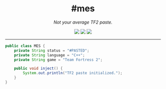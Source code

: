 <h1 align="center">#mes</h1>
<p align="center">
  <i>Not your average TF2 paste.</i>
</p>

<p align="center">
  <img src="https://img.shields.io/badge/Status-Pasted-red?style=for-the-badge&logo=ghost"/>
  <img src="https://img.shields.io/badge/C%2B%2B-Modern-00599C?style=for-the-badge&logo=c%2B%2B&logoColor=white"/>
  <img src="https://img.shields.io/badge/TF2-Client-orange?style=for-the-badge&logo=steam"/>
</p>

---

```java
public class MES {
    private String status = "#PASTED";
    private String language = "C++";
    private String game = "Team Fortress 2";

    public void inject() {
        System.out.println("TF2 paste initialized.");
    }
}

